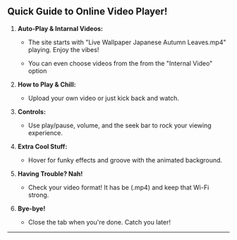 ## Quick Guide to Online Video Player!

1. **Auto-Play & Intarnal Videos:**

   - The site starts with "Live Wallpaper Japanese Autumn Leaves.mp4" playing. Enjoy the vibes!

   - You can even choose videos from the from the "Internal Video" option

2. **How to Play & Chill:**

   - Upload your own video or just kick back and watch.

3. **Controls:**

   - Use play/pause, volume, and the seek bar to rock your viewing experience.

4. **Extra Cool Stuff:**

   - Hover for funky effects and groove with the animated background.

5. **Having Trouble? Nah!**

   - Check your video format! It has be (.mp4) and keep that Wi-Fi strong.

6. **Bye-bye!**
   - Close the tab when you're done. Catch you later!

---
